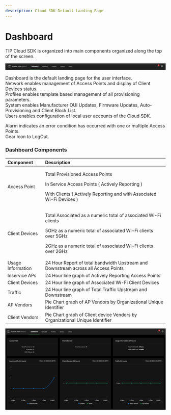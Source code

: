 ```yaml
---
description: Cloud SDK Default Landing Page
---
```


# Dashboard

TIP Cloud SDK is organized into main components organized along the top of the screen.

![Cloud SDK User Interface Top Navigation](../.gitbook/assets/screen-shot-2021-03-28-at-1.25.04-pm.png)

Dashboard is the default landing page for the user interface.   
Network enables management of Access Points and display of Client Devices status.   
Profiles enables template based management of all provisioning parameters.   
System enables Manufacturer OUI Updates, Firmware Updates, Auto-Provisioning and Client Block List.   
Users enables configuration of local user accounts of the Cloud SDK.

Alarm indicates an error condition has occurred with one or multiple Access Points.   
Gear icon to LogOut.   

### Dashboard Components

<table>
  <thead>
    <tr>
      <th style="text-align:left">Component</th>
      <th style="text-align:left">Description</th>
    </tr>
  </thead>
  <tbody>
    <tr>
      <td style="text-align:left">Access Point</td>
      <td style="text-align:left">
        <p>Total Provisioned Access Points</p>
        <p>In Service Access Points ( Actively Reporting )</p>
        <p>With Clients ( Actively Reporting and with Associated Wi-Fi Devices )</p>
      </td>
    </tr>
    <tr>
      <td style="text-align:left">Client Devices</td>
      <td style="text-align:left">
        <p>Total Associated as a numeric total of associated Wi-Fi clients</p>
        <p>5GHz as a numeric total of associated Wi-Fi clients over 5GHz</p>
        <p>2GHz as a numeric total of associated Wi-Fi clients over 2GHz</p>
      </td>
    </tr>
    <tr>
      <td style="text-align:left">Usage Information</td>
      <td style="text-align:left">24 Hour Report of total bandwidth Upstream and Downstream across all Access
        Points</td>
    </tr>
    <tr>
      <td style="text-align:left">Inservice APs</td>
      <td style="text-align:left">24 Hour line graph of Actively Reporting Access Points</td>
    </tr>
    <tr>
      <td style="text-align:left">Client Devices</td>
      <td style="text-align:left">24 Hour line graph of Associated Wi-Fi Client Devices</td>
    </tr>
    <tr>
      <td style="text-align:left">Traffic</td>
      <td style="text-align:left">24 Hour line graph of Total Traffic Upstream and Downstream</td>
    </tr>
    <tr>
      <td style="text-align:left">AP Vendors</td>
      <td style="text-align:left">Pie Chart graph of AP Vendors by Organizational Unique Identifier</td>
    </tr>
    <tr>
      <td style="text-align:left">Client Vendors</td>
      <td style="text-align:left">Pie Chart graph of Client device Vendors by Organizational Unique Identifier</td>
    </tr>
  </tbody>
</table>

![Cloud SDK Dashboard](../.gitbook/assets/screen-shot-2021-03-28-at-1.32.36-pm.png)



